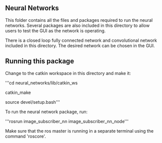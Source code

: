 ## Neural Networks

This folder contains all the files and packages required to run the neural networks. Several packages are also included in this directory to allow users to test the GUI as the network is operating.

There is a closed loop fully connected network and convolutional network included in this directory. The desired network can be chosen in the GUI.

## Running this package

Change to the catkin workspace in this directory and make it:

'''cd neural_networks/lib/catkin_ws

catkin_make

source devel/setup.bash'''

To run the neural network package, run:

'''rosrun image_subscriber_nn image_subscriber_nn_node'''

Make sure that the ros master is running in a separate terminal using the command 'roscore'. 


